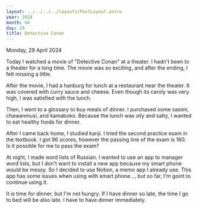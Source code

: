 ```yaml
---
layout: ../../../../layouts/PostLayout.astro
year: 2024
month: 04
day: 29
title: Detective Conan
---
```


Monday, 29 April 2024

Today I watched a movie of "Detective Conan" at a theater. I hadn't been to a theater for a long time. The movie was so exciting, and after the ending, I felt missing a little.

After the movie, I had a hanburg for lunch at a restaurant near the theater. It was covered with curry sauce and cheese. Even though its caroly was very high, I was satisfied with the lunch.

Then, I went to a glossary to buy meals of dinner. I purchased some sasimi, chawanmusi, and kamaboko. Because the lunch was oily and salty, I wanted to eat healthy foods for dinner.

After I came back home, I studied kanji. I tried the second practice exam in the textbook. I got 96 scores, however the passing line of the exam is 160. Is it possible for me to pass the exam?

At night, I made word lists of Russian. I wanted to use an app to manager word lists, but I don't want to install a new app because my smart phone would be messy. So I decided to use Notion, a memo app I already use. This app has some issues when using with smart phone..., but so far, I'm goint to continue using it.

It is time for dinner, but I'm not hungry. If I have dinner so late, the time I go to bed will be also late. I have to have dinner immediately.